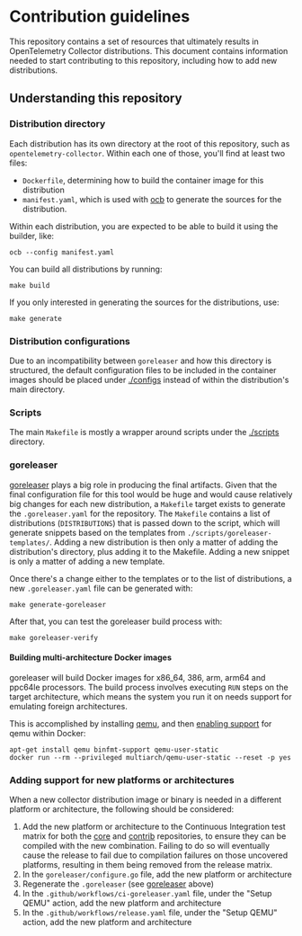# Contribution guidelines

This repository contains a set of resources that ultimately results in OpenTelemetry Collector distributions. This document contains information needed to start contributing to this repository, including how to add new distributions.

## Understanding this repository

### Distribution directory

Each distribution has its own directory at the root of this repository, such as `opentelemetry-collector`. Within each one of those, you'll find at least two files:

- `Dockerfile`, determining how to build the container image for this distribution
- `manifest.yaml`, which is used with [ocb](https://github.com/open-telemetry/opentelemetry-collector/tree/main/cmd/builder) to generate the sources for the distribution.

Within each distribution, you are expected to be able to build it using the builder, like:

```shell
ocb --config manifest.yaml
```

You can build all distributions by running:

```shell
make build
```

If you only interested in generating the sources for the distributions, use:

```shell
make generate
```

### Distribution configurations

Due to an incompatibility between `goreleaser` and how this directory is structured, the default configuration files to be included in the container images should be placed under [./configs](./configs) instead of within the distribution's main directory.

### Scripts

The main `Makefile` is mostly a wrapper around scripts under the [./scripts](./scripts) directory.

### goreleaser

[goreleaser](https://goreleaser.com) plays a big role in producing the final artifacts. Given that the final configuration file for this tool would be huge and would cause relatively big changes for each new distribution, a `Makefile` target exists to generate the `.goreleaser.yaml` for the repository. The `Makefile` contains a list of distributions (`DISTRIBUTIONS`) that is passed down to the script, which will generate snippets based on the templates from `./scripts/goreleaser-templates/`. Adding a new distribution is then only a matter of adding the distribution's directory, plus adding it to the Makefile. Adding a new snippet is only a matter of adding a new template.

Once there's a change either to the templates or to the list of distributions, a new `.goreleaser.yaml` file can be generated with:

```shell
make generate-goreleaser
```

After that, you can test the goreleaser build process with:

```shell
make goreleaser-verify
```

#### Building multi-architecture Docker images

goreleaser will build Docker images for x86_64, 386, arm, arm64 and ppc64le processors. The build process involves executing `RUN` steps on the target architecture, which means the system you run it on needs support for emulating foreign architectures.

This is accomplished by installing [qemu](https://www.qemu.org/), and then [enabling support](https://github.com/multiarch/qemu-user-static#readme) for qemu within Docker:

```shell
apt-get install qemu binfmt-support qemu-user-static
docker run --rm --privileged multiarch/qemu-user-static --reset -p yes
```

### Adding support for new platforms or architectures

When a new collector distribution image or binary is needed in a different platform or architecture, the following should be considered:

1. Add the new platform or architecture to the Continuous Integration test matrix for both the [core](https://github.com/open-telemetry/opentelemetry-collector) and [contrib](https://github.com/open-telemetry/opentelemetry-collector-contrib) repositories, to ensure they can be compiled with the new combination. Failing to do so will eventually cause the release to fail due to compilation failures on those uncovered platforms, resulting in them being removed from the release matrix.
2. In the `goreleaser/configure.go` file, add the new platform or architecture
3. Regenerate the `.goreleaser` (see [goreleaser](#goreleaser) above)
4. In the `.github/workflows/ci-goreleaser.yaml` file, under the "Setup QEMU" action, add the new platform and architecture
5. In the `.github/workflows/release.yaml` file, under the "Setup QEMU" action, add the new platform and architecture
